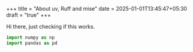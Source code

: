 +++
title = "About uv, Ruff and mise"
date = 2025-01-01T13:45:47+05:30
draft = "true"
+++

Hi there, just checking if this works.

```python
import numpy as np
import pandas as pd
```
